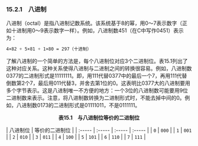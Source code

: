 ### 15.2.1　八进制

八进制（octal）是指八进制记数系统。该系统基于8的幂，用0～7表示数字（正如十进制用0～9表示数字一样）。例如，八进制数451（在C中写作0451）表示为：

```css
4×82 + 5×81 + 1×80 = 297（十进制）

```

了解八进制的一个简单的方法是，每个八进制位对应3个二进制位。表15.1列出了这种对应关系。这种关系使得八进制与二进制之间的转换很容易。例如，八进制数0377的二进制形式是11111111。即，用111代替0377中的最后一个7，再用111代替倒数第2个7，最后用011代替3，并舍去第1位的0。这表明比0377大的八进制要用多个字节表示。这是八进制唯一不方便的地方：一个3位的八进制数可能要用9位二进制数来表示。注意，将八进制数转换为二进制形式时，不能去掉中间的0。例如，八进制数0173的二进制形式是01111011，不是0111111。

<center class="my_markdown"><b class="my_markdown">表15.1　与八进制位等价的二进制位</b></center>

| 八进制位 | 等价的二进制位 |
| :-----  | :-----  | :-----  | :-----  |
| `0` | `000` |
| `1` | `001` |
| `2` | `010` |
| `3` | `011` |
| `4` | `100` |
| `5` | `101` |
| `6` | `110` |
| `7` | `111` |

